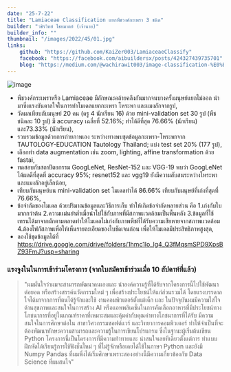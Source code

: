 ```yaml
---
date: "25-7-22"
title: "Lamiaceae Classification แยกพืชวงศ์กะเพรา 3 ชนิด"
builder: "วชิรวิทย์ ไชยมาตย์ (เจ้านาย)"
builder_info: ""
thumbnail: "/images/2022/45/01.jpg"
links:
    github: "https://github.com/KaiZer003/LamiaceaeClassify"
    facebook: "https://facebook.com/aibuildersx/posts/424327439735701"
    blog: "https://medium.com/@wachirawit003/image-classification-%E0%B9%80%E0%B9%80%E0%B8%A2%E0%B8%81%E0%B8%9E%E0%B8%B7%E0%B8%8A%E0%B8%A7%E0%B8%87%E0%B8%A8%E0%B9%8C%E0%B8%81%E0%B8%B0%E0%B9%80%E0%B8%9E%E0%B8%A3%E0%B8%B2-3-%E0%B8%8A%E0%B8%99%E0%B8%B4%E0%B8%94-480b9b823d85"
---
```


![image](/images/2022/45/01.jpg)

-  พืชวงศ์กระเพราหรือ Lamiaceae มีลักษณะคล้ายคลึงกันมากจนบางครั้งมนุษย์แยกไม่ออก นำมาซึ่งแรงบันดาลใจในการทำโมเดลแยกกะเพรา โหระพา และแมงลักจากรูป,
- วัดผลเทียบกับมนุษย์ 20 คน (ครู 4 นักเรียน 16) ด้วย mini-validation set 30 รูป (พืชชนิดละ 10 รูป) มี accuracy เฉลี่ยที่ 52.16%; ทำได้ดีที่สุด 76.66% (นักเรียน) และ73.33% (นักเรียน),
- รวบรวมข้อมูลด้วยการถ่ายภาพเอง ระหว่างทางพบชุดข้อมูลกะเพรา-โหระพาจาก TAUTOLOGY-EDUCATION Tautology Thailand; แบ่ง test set 20% (177 รูป),
- เลือกทำ data augmentation เช่น zoom, lighting, affine transformation ด้วย fastai,
- ทดสอบกับสถาปัตยกรรม GoogLeNet, ResNet-152 และ VGG-19 พบว่า GoogLeNet ได้ผลดีที่สุดที่ accuracy 95%; resnet152 และ vgg19 ยังมีความสับสนระหว่างโหระพาและแมงลักอยู่เล็กน้อย,
- เทียบกับมนุษย์บน mini-validation set โมเดลทำได้ 86.66% เทียบกับมนุษย์ที่เก่งที่สุดที่ 76.66%,
- ข้อจำกัดของโมเดล ด้วยปริมาณข้อมูลเเละวิธีการเก็บ ทำให้เกิดข้อจำกัดหลายส่วน คือ 1.เก่งกับใบมากกว่าต้น 2.ความเเม่นยำต่ำเมื่อนำไปใช้กับภาพที่มีสภาพเเวดล้อมเป็นพื้นหลัง 3.ข้อมูลที่ใช้เทรนได้มาจากผักตามตลาดทำให้โมเดลไม่เก่งกับภาพพืชที่ได้รับความเสียหายจากสภาพเเวดล้อม 4.ต้องโฟกัสภาพเพื่อให้เห็นรายละเอียดของใบชัดเจนก่อน เพื่อให้โมเดลมีประสิทธิภาพสูงสุด,
- ลองใช้ชุดข้อมูลได้ที่ https://drive.google.com/drive/folders/1hmc1Io_lg4_Q3fMqsmSPD9XpsBZ93FmJ?usp=sharing

### แรงจูงในในการเข้าร่วมโครงการ (จากใบสมัครเข้าร่วมเมื่อ 10 สัปดาห์ที่แล้ว)

> "ผมมั่นใจว่าผมจะสามารถพัฒนาคนเองและ นำองค์ความรู้ที่ได้รับจากโครงการนี้ไปใช้พัฒนาต่อยอด หรือสร้างสรรค์นวัตกรรมใหม่ ๆ เพื่อสร้างประโยชน์ให้แก่ส่วนรวมได้ โดยแรงบรรดาลใจได้มาจากการที่ตนได้รู้จักและใช้ งานคอมพิวเตอร์ตั้งแต่เด็ก และ ในปัจจุบันผมมีความใส่ใจด้านสุขภาพและสนใจในการสร้าง AI หรือแอพพลิเคชั่นในการคัดเลือกอาหารที่มีประโยชน์ทางโภชนาการที่อยู่ในเกณฑ์ราคาที่เหมาะสมและคุ้มค่ากับคุณค่าทางโภชนาการที่ได้รับ  มีความสนใจในการศึกษาต่อใน สาขาวิศวกรรมซอฟต์แวร์ และวิทยาการคอมพิวเตอร์ ทำให้จําเป็นที่จะต้องพัฒนาทักษะความสามารถและความรู้ในการเขียนโปรแกรม ซึ่งในฐานะผู้เริ่มต้นเขียน Python โครงการนี้เป็นโครงการที่มีความท้าทายและ น่าสนใจเลยทีเดียวตั้งแต่การ ทำแบบฝึกหัดได้เรียนรู้การใช้ฟังชั่นใหม่ ๆ ที่ไม่รู้จักหรือเคยได้ใช้ในภาษา Python และยังมี Numpy Pandas ที่ผมพึ่งได้เริ่มศึกษาเพราะสองอย่างนี้มีความเกี่ยวข้องกับ Data Science ที่ผมสนใจ"